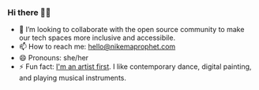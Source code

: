 ### Hi there 👋🏾

- 👯 I’m looking to collaborate with the open source community to make our tech spaces more inclusive and accessibile. 
- 📫 How to reach me: hello@nikemaprophet.com
- 😄 Pronouns: she/her
- ⚡ Fun fact: [I'm an artist first](https://instagram.com/nikema). I like contemporary dance, digital painting, and playing musical instruments.
